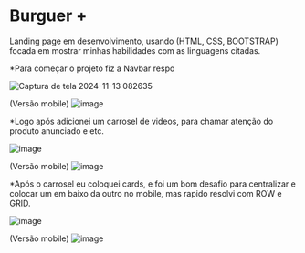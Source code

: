 # Burguer +
Landing page em desenvolvimento, usando (HTML, CSS, BOOTSTRAP) focada em mostrar minhas habilidades com as linguagens citadas.  

*Para começar o projeto fiz a Navbar respo

![Captura de tela 2024-11-13 082635](https://github.com/user-attachments/assets/5d9330e2-d26b-4ddb-a067-712b97a89f29)

(Versão mobile)
![image](https://github.com/user-attachments/assets/329604a5-f4af-4421-9ab4-32387a67b15a)

*Logo após adicionei um carrosel de videos, para chamar atenção do produto anunciado e etc.

![image](https://github.com/user-attachments/assets/35a97491-518a-4e5b-835d-2ab603e467c9)

(Versão mobile)
![image](https://github.com/user-attachments/assets/97d8b730-ec93-444a-ab0e-10efcb8ff59e)


*Após o carrosel eu coloquei cards, e foi um bom desafio para centralizar e colocar um em baixo da outro no mobile, mas rapido resolvi com ROW e GRID.

![image](https://github.com/user-attachments/assets/c3196ab1-7b13-4b0d-9543-c0a4c8754631)

(Versão mobile)
![image](https://github.com/user-attachments/assets/920ee60a-1116-4803-9dc6-fe78269e307d)

